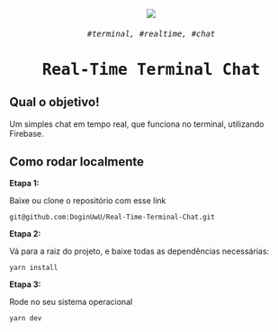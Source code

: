 <p align="center">
  <img src="https://user-images.githubusercontent.com/59850361/194685433-79fff493-4662-46ec-af46-2600cceed68d.gif" />
</p>
<samp><h6 align="center">#terminal, #realtime, #chat</h6></samp>
<samp><h1 align="center">Real-Time Terminal Chat</h1></samp>

## Qual o objetivo!

Um simples chat em tempo real, que funciona no terminal, utilizando Firebase.

## Como rodar localmente
**Etapa 1:**

Baixe ou clone o repositório com esse link

```
git@github.com:DoginUwU/Real-Time-Terminal-Chat.git
```

**Etapa 2:**

Vá para a raiz do projeto, e baixe todas as dependências necessárias: 

```
yarn install
```

**Etapa 3:**

Rode no seu sistema operacional

```
yarn dev
```

